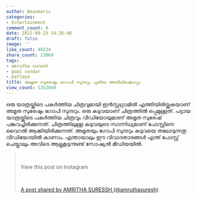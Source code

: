 ```yaml
---
author: Beaumaris
categories:
- Entertainment
comment_count: 0
date: 2022-09-25 14:26:48
draft: false
image: ''
like_count: 49234
share_count: 13069
tags:
- amrutha suresh
- gopi sundar
- pattaya
title: അമൃത സുരേഷും ഗോപി സുന്ദറും പുതിയ അതിഥിക്കൊപ്പം
view_count: 1352849
---
```


ഒരു യാത്രയ്ക്കിടെ പകര്‍ത്തിയ ചിത്രവുമായി ഇന്‍സ്റ്റഗ്രാമില്‍ എത്തിയിരിയ്ക്കുകയാണ് അമൃത സുരേഷും ഗോപി സുന്ദറും. ഒരു കടുവയാണ് ചിത്രത്തില്‍ ഒപ്പമുള്ളത്. പട്ടായ യാത്രയ്ക്കിടെ പകര്‍ത്തിയ ചിത്രവും വീഡിയോയുമാണ് അമൃത സുരേഷ് പങ്കുവച്ചിരിക്കുന്നത്. ചിത്രത്തിലുള്ള കടുവയുടെ സാന്നിധ്യമാണ് പോസ്റ്റിനെ വൈറല്‍ ആക്കിയിരിക്കുന്നത്. അമൃതയും ഗോപി സുന്ദറും കടുവയെ തലോടുന്നതു വീഡിയോയില്‍ കാണാം. എന്തായാലും ഈ വിവാദതാരങ്ങൾ എന്ത് പോസ്റ്റ് ചെയ്താലും അവിടെ ആളുകൂടുന്നുണ്ട് സോഷ്യൽ മീഡിയയിൽ. 

> &nbsp; 
> 
> View this post on Instagram
> 
> &nbsp; 
> 
> [A post shared by AMRITHA SURESSH (@amruthasuresh)](https://www.instagram.com/p/CizRxKwubaP/?utm_source=ig_embed&utm_campaign=loading)